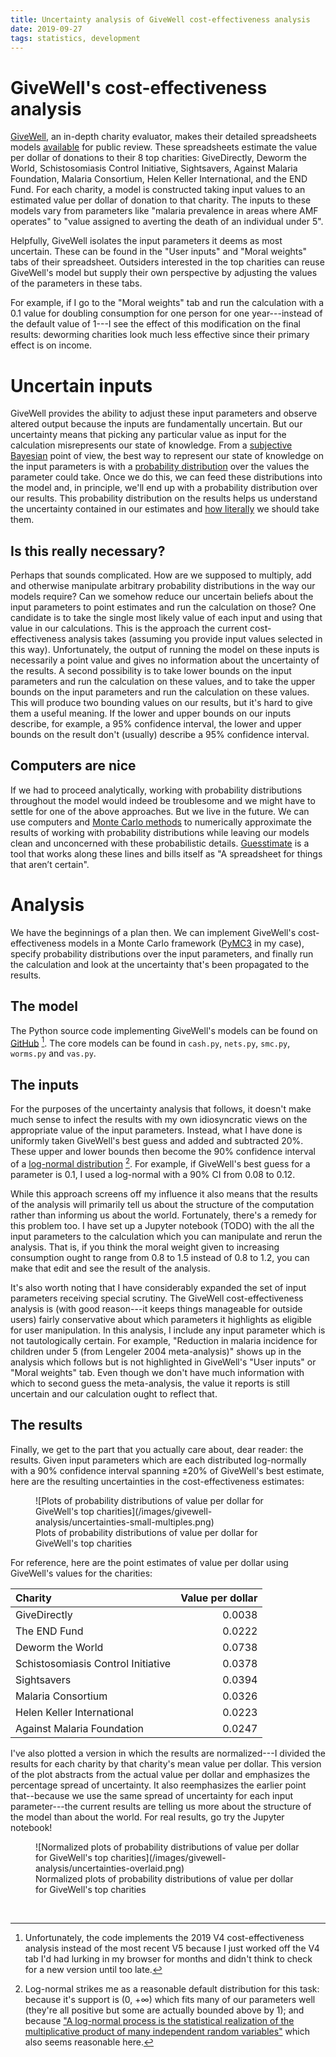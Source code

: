 ```yaml
---
title: Uncertainty analysis of GiveWell cost-effectiveness analysis
date: 2019-09-27
tags: statistics, development
---
```


# GiveWell's cost-effectiveness analysis

[GiveWell](https://www.givewell.org/), an in-depth charity evaluator, makes their detailed spreadsheets models [available](https://docs.google.com/spreadsheets/d/1d255LKz11L3V-OgOEns9WvJzpnVeaLTcEP1HD4lC478/edit#gid=1537947274) for public review. These spreadsheets estimate the value per dollar of donations to their 8 top charities: GiveDirectly, Deworm the World, Schistosomiasis Control Initiative, Sightsavers, Against Malaria Foundation, Malaria Consortium, Helen Keller International, and the END Fund. For each charity, a model is constructed taking input values to an estimated value per dollar of donation to that charity. The inputs to these models vary from parameters like "malaria prevalence in areas where AMF operates" to "value assigned to averting the death of an individual under 5".

Helpfully, GiveWell isolates the input parameters it deems as most uncertain. These can be found in the "User inputs" and "Moral weights" tabs of their spreadsheet. Outsiders interested in the top charities can reuse GiveWell's model but supply their own perspective by adjusting the values of the parameters in these tabs.

For example, if I go to the "Moral weights" tab and run the calculation with a 0.1 value for doubling consumption for one person for one year---instead of the default value of 1---I see the effect of this modification on the final results: deworming charities look much less effective since their primary effect is on income.

# Uncertain inputs

GiveWell provides the ability to adjust these input parameters and observe altered output because the inputs are fundamentally uncertain. But our uncertainty means that picking any particular value as input for the calculation misrepresents our state of knowledge. From a [subjective Bayesian](https://en.wikipedia.org/wiki/Bayesian_probability) point of view, the best way to represent our state of knowledge on the input parameters is with a [probability distribution](https://en.wikipedia.org/wiki/Probability_distribution) over the values the parameter could take. Once we do this, we can feed these distributions into the model and, in principle, we'll end up with a probability distribution over our results. This probability distribution on the results helps us understand the uncertainty contained in our estimates and [how literally](https://blog.givewell.org/2011/08/18/why-we-cant-take-expected-value-estimates-literally-even-when-theyre-unbiased/) we should take them.

## Is this really necessary?

Perhaps that sounds complicated. How are we supposed to multiply, add and otherwise manipulate arbitrary probability distributions in the way our models require? Can we somehow reduce our uncertain beliefs about the input parameters to point estimates and run the calculation on those? One candidate is to take the single most likely value of each input and using that value in our calculations. This is the approach the current cost-effectiveness analysis takes (assuming you provide input values selected in this way). Unfortunately, the output of running the model on these inputs is necessarily a point value and gives no information about the uncertainty of the results. A second possibility is to take lower bounds on the input parameters and run the calculation on these values, and to take the upper bounds on the input parameters and run the calculation on these values. This will produce two bounding values on our results, but it's hard to give them a useful meaning. If the lower and upper bounds on our inputs describe, for example, a 95% confidence interval, the lower and upper bounds on the result don't (usually) describe a 95% confidence interval.

## Computers are nice

If we had to proceed analytically, working with probability distributions throughout the model would indeed be troublesome and we might have to settle for one of the above approaches. But we live in the future. We can use computers and [Monte Carlo methods](https://en.wikipedia.org/wiki/Monte_Carlo_method) to numerically approximate the results of working with probability distributions while leaving our models clean and unconcerned with these probabilistic details. [Guesstimate](https://www.getguesstimate.com/) is a tool that works along these lines and bills itself as "A spreadsheet for things that aren’t certain".

# Analysis

We have the beginnings of a plan then. We can implement GiveWell's cost-effectiveness models in a Monte Carlo framework ([PyMC3](https://docs.pymc.io/) in my case), specify probability distributions over the input parameters, and finally run the calculation and look at the uncertainty that's been propagated to the results.

<!--more-->

## The model

The Python source code implementing GiveWell's models can be found on [GitHub](https://github.com/colehaus/givewell-analysis) [^models]. The core models can be found in `cash.py`, `nets.py`, `smc.py`, `worms.py` and `vas.py`.

## The inputs

For the purposes of the uncertainty analysis that follows, it doesn't make much sense to infect the results with my own idiosyncratic views on the appropriate value of the input parameters. Instead, what I have done is uniformly taken GiveWell's best guess and added and subtracted 20%. These upper and lower bounds then become the 90% confidence interval of a [log-normal distribution](https://en.wikipedia.org/wiki/Log-normal_distribution) [^log-normal]. <!--TODO image here--> For example, if GiveWell's best guess for a parameter is 0.1, I used a log-normal with a 90% CI from 0.08 to 0.12. 

While this approach screens off my influence it also means that the results of the analysis will primarily tell us about the structure of the computation rather than informing us about the world. Fortunately, there's a remedy for this problem too. I have set up a Jupyter notebook (TODO) with the all the input parameters to the calculation which you can manipulate and rerun the analysis. That is, if you think the moral weight given to increasing consumption ought to range from 0.8 to 1.5 instead of 0.8 to 1.2, you can make that edit and see the result of the analysis.

It's also worth noting that I have considerably expanded the set of input parameters receiving special scrutiny. The GiveWell cost-effectiveness analysis is (with good reason---it keeps things manageable for outside users) fairly conservative about which parameters it highlights as eligible for user manipulation. In this analysis, I include any input parameter which is not tautologically certain. For example, "Reduction in malaria incidence for children under 5 (from Lengeler 2004 meta-analysis)" shows up in the analysis which follows but is not highlighted in GiveWell's "User inputs" or "Moral weights" tab. Even though we don't have much information with which to second guess the meta-analysis, the value it reports is still uncertain and our calculation ought to reflect that.

## The results

Finally, we get to the part that you actually care about, dear reader: the results. Given input parameters which are each distributed log-normally with a 90% confidence interval spanning ±20% of GiveWell's best estimate, here are the resulting uncertainties in the cost-effectiveness estimates:

<figure class="natural-fig">
![Plots of probability distributions of value per dollar for GiveWell's top charities](/images/givewell-analysis/uncertainties-small-multiples.png)
<figcaption>Plots of probability distributions of value per dollar for GiveWell's top charities</figcaption>
</figure>

For reference, here are the point estimates of value per dollar using GiveWell's values for the charities:

| Charity                              |   Value per dollar |
| :----------------------------------- | -----------------: |
| GiveDirectly                         |             0.0038 |
| The END Fund                         |             0.0222 |
| Deworm the World                     |             0.0738 |
| Schistosomiasis Control Initiative   |             0.0378 |
| Sightsavers                          |             0.0394 |
| Malaria Consortium                   |             0.0326 |
| Helen Keller International           |             0.0223 |
| Against Malaria Foundation           |             0.0247 |

I've also plotted a version in which the results are normalized---I divided the results for each charity by that charity's mean value per dollar. This version of the plot abstracts from the actual value per dollar and emphasizes the percentage spread of uncertainty. It also reemphasizes the earlier point that--because we use the same spread of uncertainty for each input parameter---the current results are telling us more about the structure of the model than about the world. For real results, go try the Jupyter notebook!

<figure class="natural-fig">
![Normalized plots of probability distributions of value per dollar for GiveWell's top charities](/images/givewell-analysis/uncertainties-overlaid.png)
<figcaption>Normalized plots of probability distributions of value per dollar for GiveWell's top charities</figcaption>
</figure>

<br>

[^models]: Unfortunately, the code implements the 2019 V4 cost-effectiveness analysis instead of the most recent V5 because I just worked off the V4 tab I'd had lurking in my browser for months and didn't think to check for a new version until too late.
[^log-normal]: Log-normal strikes me as a reasonable default distribution for this task: because it's support is (0, +∞) which fits many of our parameters well (they're all positive but some are actually bounded above by 1); and because ["A log-normal process is the statistical realization of the multiplicative product of many independent random variables"](https://en.wikipedia.org/wiki/Log-normal_distribution) which also seems reasonable here.
